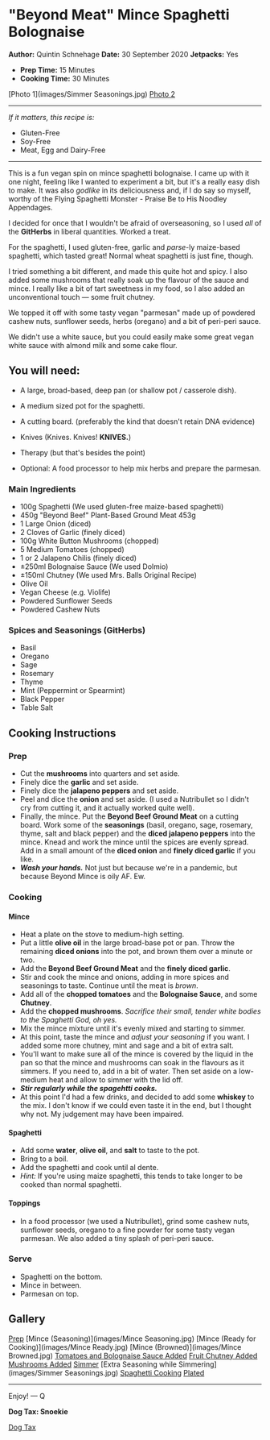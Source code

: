 # "Beyond Meat" Mince Spaghetti Bolognaise

**Author:** Quintin Schnehage
**Date:** 30 September 2020
**Jetpacks:** Yes

- **Prep Time:** 15 Minutes
- **Cooking Time:** 30 Minutes

[Photo 1](images/Simmer Seasonings.jpg)
[Photo 2](images/Plated.jpg)

_________________

*If it matters, this recipe is:*

- Gluten-Free
- Soy-Free
- Meat, Egg and Dairy-Free

_________________

This is a fun vegan spin on mince spaghetti bolognaise. I came up with it one night, feeling like I wanted to experiment a bit, but it's a really easy dish to make. It was also *godlike* in its deliciousness and, if I do say so myself, worthy of the Flying Spaghetti Monster - Praise Be to His Noodley Appendages.

I decided for once that I wouldn't be afraid of overseasoning, so I used *all* of the **GitHerbs** in liberal quantities. Worked a treat.

For the spaghetti, I used gluten-free, garlic and *parse*-ly maize-based spaghetti, which tasted great! Normal wheat spaghetti is just fine, though.

I tried something a bit different, and made this quite hot and spicy. I also added some mushrooms that really soak up the flavour of the sauce and mince. I really like a bit of tart sweetness in my food, so I also added an unconventional touch — some fruit chutney.

We topped it off with some tasty vegan "parmesan" made up of powdered cashew nuts, sunflower seeds, herbs (oregano) and a bit of peri-peri sauce.

We didn't use a white sauce, but you could easily make some great vegan white sauce with almond milk and some cake flour.


## You will need:

- A large, broad-based, deep pan (or shallow pot / casserole dish).
- A medium sized pot for the spaghetti.
- A cutting board. (preferably the kind that doesn't retain DNA evidence)
- Knives (Knives. Knives! **KNIVES.**)
- Therapy (but that's besides the point)

- Optional: A food processor to help mix herbs and prepare the parmesan.

### Main Ingredients

- 100g Spaghetti (We used gluten-free maize-based spaghetti)
- 450g "Beyond Beef" Plant-Based Ground Meat 453g
- 1 Large Onion (diced)
- 2 Cloves of Garlic (finely diced)
- 100g White Button Mushrooms (chopped)
- 5 Medium Tomatoes (chopped)
- 1 or 2 Jalapeno Chilis (finely diced)
- ±250ml Bolognaise Sauce (We used Dolmio)
- ±150ml Chutney (We used Mrs. Balls Original Recipe)
- Olive Oil
- Vegan Cheese (e.g. Violife)
- Powdered Sunflower Seeds
- Powdered Cashew Nuts


### Spices and Seasonings (GitHerbs)

- Basil
- Oregano
- Sage
- Rosemary
- Thyme
- Mint (Peppermint or Spearmint)
- Black Pepper
- Table Salt

## Cooking Instructions

### Prep

- Cut the **mushrooms** into quarters and set aside.
- Finely dice the **garlic** and set aside.
- Finely dice the **jalapeno peppers** and set aside.
- Peel and dice the **onion** and set aside. (I used a Nutribullet so I didn't cry from cutting it, and it actually worked quite well).
- Finally, the mince. Put the **Beyond Beef Ground Meat** on a cutting board. Work some of the **seasonings** (basil, oregano, sage, rosemary, thyme, salt and black pepper) and the **diced jalapeno peppers** into the mince. Knead and work the mince until the spices are evenly spread. Add in a small amount of the **diced onion** and **finely diced garlic** if you like.
- ***Wash your hands.*** Not just but because we're in a pandemic, but because Beyond Mince is oily AF. Ew.

### Cooking

#### Mince

- Heat a plate on the stove to medium-high setting.
- Put a little **olive oil** in the large broad-base pot or pan. Throw the remaining **diced onions** into the pot, and brown them over a minute or two.
- Add the **Beyond Beef Ground Meat** and the **finely diced garlic**.
- Stir and cook the mince and onions, adding in more spices and seasonings to taste. Continue until the meat is *brown*.
- Add all of the **chopped tomatoes** and the **Bolognaise Sauce**, and some **Chutney**.
- Add the **chopped mushrooms**. _Sacrifice their small, tender white bodies to the Spaghetti God, oh yes._
- Mix the mince mixture until it's evenly mixed and starting to simmer.
- At this point, taste the mince and _adjust your seasoning_ if you want. I added some more chutney, mint and sage and a bit of extra salt.
- You'll want to make sure all of the mince is covered by the liquid in the pan so that the mince and mushrooms can soak in the flavours as it simmers. If you need to, add in a bit of water. Then set aside on a low-medium heat and allow to simmer with the lid off.
- ***Stir regularly while the spagehtti cooks.***
- At this point I'd had a few drinks, and decided to add some **whiskey** to the mix. I don't know if we could even taste it in the end, but I thought why not. My judgement may have been impaired.


#### Spaghetti

- Add some **water**, **olive oil**, and **salt** to taste to the pot.
- Bring to a boil.
- Add the spaghetti and cook until al dente.
- *Hint:* If you're using maize spaghetti, this tends to take longer to be cooked than normal spaghetti.


#### Toppings

- In a food processor (we used a Nutribullet), grind some cashew nuts, sunflower seeds, oregano to a fine powder for some tasty vegan parmesan. We also added a tiny splash of peri-peri sauce.

### Serve

- Spaghetti on the bottom.
- Mince in between.
- Parmesan on top.

## Gallery

[Prep](images/Prep.jpg)
[Mince (Seasoning)](images/Mince Seasoning.jpg)
[Mince (Ready for Cooking)](images/Mince Ready.jpg)
[Mince (Browned)](images/Mince Browned.jpg)
[Tomatoes and Bolognaise Sauce Added](images/Tomatoes.jpg)
[Fruit Chutney Added](images/Chutney.jpg)
[Mushrooms Added](images/Mushroooms.jpg)
[Simmer](images/Simmer.jpg)
[Extra Seasoning while Simmering](images/Simmer Seasonings.jpg)
[Spaghetti Cooking](images/Spaghetti.jpg)
[Plated](images/Plated.jpg)
_________________

Enjoy! — Q

**Dog Tax: Snoekie**

[Dog Tax](images/Snoekie.jpg)
